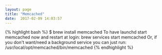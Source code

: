 ```yaml
---
layout: page
title: "Memcached"
date:  2017-02-09 14:03:57
---
```


{% highlight bash %}
$ brew install memcached
To have launchd start memcached now and restart at login:
  brew services start memcached
Or, if you don't want/need a background service you can just run:
  /usr/local/opt/memcached/bin/memcached
{% endhighlight %}
